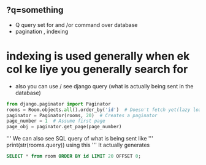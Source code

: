 ## ?q=something
- Q query set for and /or command over database
- pagination , indexing
# indexing is used generally when ek col ke liye you generally search for
- also you can use / see django query (what is actually being sent in the database)
```python
from django.paginator import Paginator
rooms = Room.objects.all().order_by('id')  # Doesn't fetch yet(lazy load)
paginator = Paginator(rooms, 20)  # Creates a paginator 
page_number = 1  # Assume first page
page_obj = paginator.get_page(page_number)
```
'''
We can also see SQL query of what is being sent like
'''
print(str(rooms.query)) using this
'''
It actually generates 
```SQL
SELECT * from room ORDER BY id LIMIT 20 OFFSET 0;
